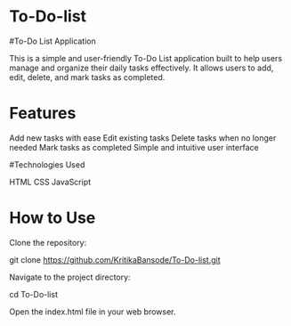 # To-Do-list

#To-Do List Application

This is a simple and user-friendly To-Do List application built to help users manage and organize their daily tasks effectively. It allows users to add, edit, delete, and mark tasks as completed.

# Features

Add new tasks with ease
Edit existing tasks
Delete tasks when no longer needed
Mark tasks as completed
Simple and intuitive user interface

#Technologies Used

HTML
CSS
JavaScript

# How to Use

Clone the repository:

git clone https://github.com/KritikaBansode/To-Do-list.git

Navigate to the project directory:

cd To-Do-list

Open the index.html file in your web browser.

